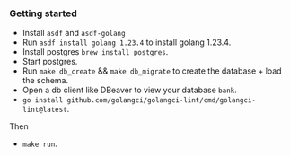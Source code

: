 ### Getting started

- Install `asdf` and `asdf-golang`
- Run `asdf install golang 1.23.4` to install golang 1.23.4.
- Install postgres `brew install postgres`.
- Start postgres.
- Run `make db_create` && `make db_migrate` to create the database + load the schema.
- Open a db client like DBeaver to view your database `bank`.
- `go install github.com/golangci/golangci-lint/cmd/golangci-lint@latest`.

Then

- `make run`.
